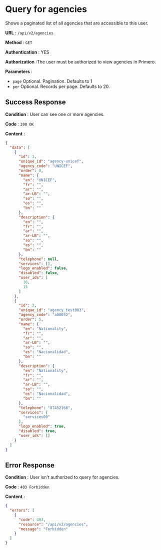 # Query for agencies

Shows a paginated list of all agencies that are accessible to this user.

**URL** : `/api/v2/agencies`

**Method** : `GET`

**Authentication** : YES

**Authorization** :The user must be authorized to view agencies in Primero.

**Parameters** :

* `page` Optional. Pagination. Defaults to 1
* `per` Optional. Records per page. Defaults to 20.

## Success Response

**Condition** : User can see one or more agencies.

**Code** : `200 OK`

**Content** :

```json
{
  "data": [
    {
      "id": 1,
      "unique_id": "agency-unicef",
      "agency_code": "UNICEF",
      "order": 0,
      "name": {
        "en": "UNICEF",
        "fr": "",
        "ar": "",
        "ar-LB": "",
        "so": "",
        "es": "",
        "bn": ""
      },
      "description": {
        "en": "",
        "fr": "",
        "ar": "",
        "ar-LB": "",
        "so": "",
        "es": "",
        "bn": ""
      },
      "telephone": null,
      "services": [],
      "logo_enabled": false,
      "disabled": false,
      "user_ids": [
        16,
        15
      ]
    },
    {
      "id": 2,
      "unique_id": "agency_test003",
      "agency_code": "a00052",
      "order": 5,
      "name": {
        "en": "Nationality",
        "fr": "",
        "ar": "",
        "ar-LB": "",
        "so": "",
        "es": "Nacionalidad",
        "bn": ""
      },
      "description": {
        "en": "Nationality",
        "fr": "",
        "ar": "",
        "ar-LB": "",
        "so": "",
        "es": "Nacionalidad",
        "bn": ""
      },
      "telephone": "87452168",
      "services": [
        "services00"
      ],
      "logo_enabled": true,
      "disabled": true,
      "user_ids": []
    }
  ]
}
```
## Error Response

**Condition** : User isn't authorized to query for agencies.

**Code** : `403 Forbidden`

**Content** :

```json
{
  "errors": [
    {
      "code": 403,
      "resource": "/api/v2/agencies",
      "message": "Forbidden"
    }
  ]
}
```
